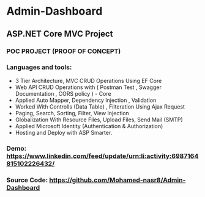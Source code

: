 # Admin-Dashboard
## ASP.NET Core MVC Project
### POC PROJECT (PROOF OF CONCEPT)
### Languages and tools: 
* 3 Tier Architecture, MVC CRUD Operations Using EF Core
* Web API CRUD Operations with ( Postman Test , Swagger Documentation , CORS policy ) - Core
* Applied Auto Mapper, Dependency Injection , Validation
* Worked With Controlls (Data Table) , Filteration Using Ajax Request
* Paging, Search, Sorting, Filter, View Injection
* Globalization With Resource Files, Upload Files, Send Mail (SMTP)
* Applied Microsoft Identity (Authentication & Authorization)
* Hosting and Deploy with ASP Smarter.
### Demo: https://www.linkedin.com/feed/update/urn:li:activity:6987164815102226432/
### Source Code: https://github.com/Mohamed-nasr8/Admin-Dashboard


